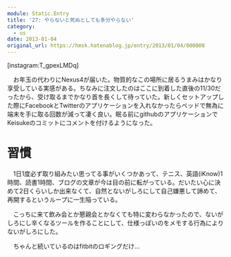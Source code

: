```yaml
---
module: Static.Entry
title: '27: やらないと死ぬとしても多分やらない'
category:
  - us
date: 2013-01-04
original_url: https://hmsk.hatenablog.jp/entry/2013/01/04/000000
---
```


[instagram:T_gpexLMDq]

　お年玉の代わりにNexus4が届いた。物質的なこの場所に居るうまみはかなり享受している実感がある。ちなみに注文したのはここに到着した直後の11/30だったから、受け取るまでかなり首を長くして待っていた。新しくセットアップした際にFacebookとTwitterのアプリケーションを入れなかったらベッドで無為に端末を手に取る回数が減って凄く良い。眠る前にgithubのアプリケーションでKeisukeのコミットにコメントを付けるようになった。

# 習慣
　1日1度必ず取り組みたい思ってる事がいくつかあって、テニス、英語(iKnow)1時間、読書1時間、ブログの文章が今は目の前に転がっている。だいたい心に決めて2日くらいしか出来なくて、自然とないがしろにして自己嫌悪して諦めて、再開するというループに一生陥っている。

　こっちに来て飲み会とか懇親会とかなくても特に変わらなかったので、ないがしろにし辛くなるツールを作ることにして、仕様っぽいのをメモする行為によりないがしろにした。

　ちゃんと続いているのはfitbitのロギングだけ…
